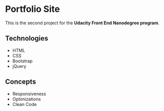 # Portfolio Site

This is the second project for the **Udacity Front End Nanodegree program**.

## Technologies
* HTML
* CSS
* Bootstrap
* jQuery

## Concepts
* Responsiveness
* Optimizations
* Clean Code
